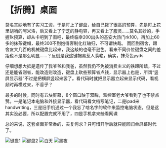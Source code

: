 # 【折腾】桌面



莫名其妙地有了实习工资，于是盯上了键盘，给自己拨了很高的预算，先是盯上花里胡哨的阿米洛，后又看上了宁芝的静电容，再又看上了腹灵……莫名其妙的，手握1k预算，却从卡吧到了图吧，最终临幸200出头的基安大热门rk100，再加上60多的抹茶键帽，最终300不到抱得客制化红轴归，不可谓快哉。
而回到宿舍，跟舍友大几百的机械键盘比起来，我这敲的也毫不逊色。看来不同价位键盘之间的差距也不是那么明显……？反倒是我这键帽易惹人羡艳，确实，抹茶色yyds
  
仔细想想大抵是遗传了我爷爷和我爸，虽然我仍不免被消费主义的铁蹄所踏，不过还是能省则省，能改造则改造，键盘上砍些预算省点钱，显示器上也是，所谓“竖屏显示器”不过是把横屏竖起来罢了。看代码时就把显示器立起来显示代码，看视频时再横过来，不香乎？
  

最多的时候，同时有五块屏幕，8个窗口映于双眸，监控室老大爷看到了也不禁点赞。一是笔记本电脑和外接显示器，看代码看文档写笔记，二是ipad来handwriting，三是旧手机通过一个我忘了啥名字的软件来监控电脑状态，但是这其实没必要，所以配置完就不用了，四是手机拿来~~挂~~看网课

总的来说，这套桌面非常香的，夫复何求？只可惜开学后就只能回归单屏幕时代了。


![键盘1](https://i.loli.net/2021/09/17/hAsrpN1qW8Lo42K.jpg)
![键盘2](https://i.loli.net/2021/09/17/ae5LmPTcEp9nIYK.jpg)
![白天](https://i.loli.net/2021/09/17/2dXbumUAEBzMQq7.jpg)
![黑夜](https://i.loli.net/2021/09/17/9BhMQUJtSwi1LsP.jpg)
